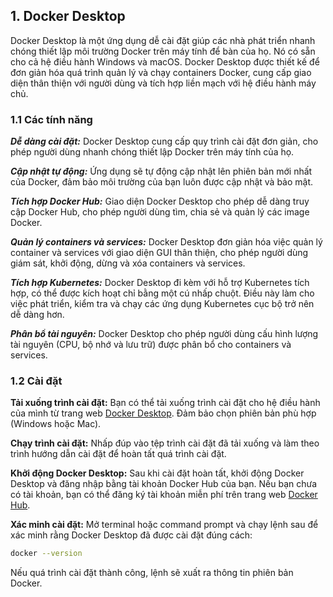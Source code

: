 ## 1. Docker Desktop

Docker Desktop là một ứng dụng dễ cài đặt giúp các nhà phát triển nhanh chóng thiết lập môi trường Docker trên máy tính để bàn của họ. Nó có sẵn cho cả hệ điều hành Windows và macOS. Docker Desktop được thiết kế để đơn giản hóa quá trình quản lý và chạy containers Docker, cung cấp giao diện thân thiện với người dùng và tích hợp liền mạch với hệ điều hành máy chủ.

### 1.1 Các tính năng

***Dễ dàng cài đặt:*** Docker Desktop cung cấp quy trình cài đặt đơn giản, cho phép người dùng nhanh chóng thiết lập Docker trên máy tính của họ.

***Cập nhật tự động:*** Ứng dụng sẽ tự động cập nhật lên phiên bản mới nhất của Docker, đảm bảo môi trường của bạn luôn được cập nhật và bảo mật.

***Tích hợp Docker Hub:*** Giao diện Docker Desktop cho phép dễ dàng truy cập Docker Hub, cho phép người dùng tìm, chia sẻ và quản lý các image Docker.

***Quản lý containers và services:*** Docker Desktop đơn giản hóa việc quản lý container và services với giao diện GUI thân thiện, cho phép người dùng giám sát, khởi động, dừng và xóa containers và services.

***Tích hợp Kubernetes:*** Docker Desktop đi kèm với hỗ trợ Kubernetes tích hợp, có thể được kích hoạt chỉ bằng một cú nhấp chuột. Điều này làm cho việc phát triển, kiểm tra và chạy các ứng dụng Kubernetes cục bộ trở nên dễ dàng hơn.

***Phân bổ tài nguyên:*** Docker Desktop cho phép người dùng cấu hình lượng tài nguyên (CPU, bộ nhớ và lưu trữ) được phân bổ cho containers và services.

### 1.2 Cài đặt

**Tải xuống trình cài đặt:** Bạn có thể tải xuống trình cài đặt cho hệ điều hành của mình từ trang web [Docker Desktop](https://www.docker.com/products/docker-desktop). Đảm bảo chọn phiên bản phù hợp (Windows hoặc Mac).

**Chạy trình cài đặt:** Nhấp đúp vào tệp trình cài đặt đã tải xuống và làm theo trình hướng dẫn cài đặt để hoàn tất quá trình cài đặt.

**Khởi động Docker Desktop:** Sau khi cài đặt hoàn tất, khởi động Docker Desktop và đăng nhập bằng tài khoản Docker Hub của bạn. Nếu bạn chưa có tài khoản, bạn có thể đăng ký tài khoản miễn phí trên trang web [Docker Hub](https://hub.docker.com/).

**Xác minh cài đặt:** Mở terminal hoặc command prompt và chạy lệnh sau để xác minh rằng Docker Desktop đã được cài đặt đúng cách:

   ```sh
   docker --version
   ```

Nếu quá trình cài đặt thành công, lệnh sẽ xuất ra thông tin phiên bản Docker.

